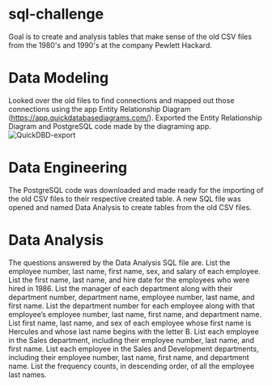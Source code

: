 # sql-challenge

Goal is to create  and analysis tables that make sense of the old CSV files from the 1980's and 1990's at the company Pewlett Hackard.

# Data Modeling
Looked over the old files to find connections and mapped out those connections using the app Entity Relationship Diagram (https://app.quickdatabasediagrams.com/). Exported the Entity Relationship Diagram and PostgreSQL code made by the diagraming app.
![QuickDBD-export](https://user-images.githubusercontent.com/119066378/221427006-3977755e-4366-4245-a137-4c0d2e44006c.png)

# Data Engineering
The PostgreSQL code was downloaded and made ready for the importing of the old CSV files to their respective created table. A new SQL file was opened and named Data Analysis to create tables from the old CSV files. 

# Data Analysis

The questions answered  by the Data Analysis SQL file are. List the employee number, last name, first name, sex, and salary of each employee. List the first name, last name, and hire date for the employees who were hired in 1986. List the manager of each department along with their department number, department name, employee number, last name, and first name. List the department number for each employee along with that employee’s employee number, last name, first name, and department name. List first name, last name, and sex of each employee whose first name is Hercules and whose last name begins with the letter B. List each employee in the Sales department, including their employee number, last name, and first name. List each employee in the Sales and Development departments, including their employee number, last name, first name, and department name. List the frequency counts, in descending order, of all the employee last names.
